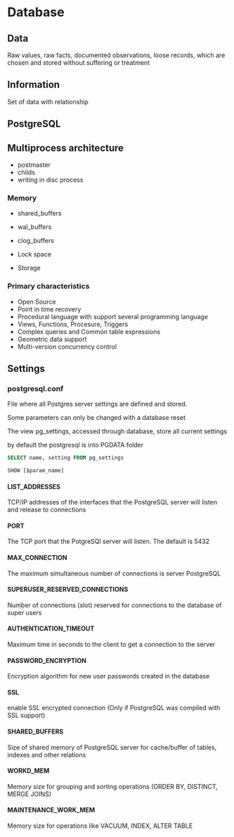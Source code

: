 # Database

## Data

Raw values, raw facts, documented observations,
loose records, which are chosen and stored without suffering or treatment

## Information

Set of data with relationship

## PostgreSQL

## Multiprocess architecture

- postmaster
- childs
- writing in disc process

### Memory

- shared_buffers
- wal_buffers
- clog_buffers
- Lock space

- Storage

### Primary characteristics

- Open Source
- Point in time recovery
- Procedural language with support several programming language
- Views, Functions, Procesure, Triggers
- Complex queries and Common table expressions
- Geometric data support
- Multi-version concurrency control

## Settings

### postgresql.conf

File where all Postgres server settings are defined and stored.

Some parameters can only be changed with a database reset

The view pg_settings, accessed through database, store all current settings

by default the postgresql is into PGDATA folder

```sql
SELECT name, setting FROM pg_settings

SHOW [$param_name]
```

#### LIST_ADDRESSES

TCP/IP addresses of the interfaces that the PostgreSQL server will listen and release to connections

#### PORT

The TCP port that the PotgreSQl server will listen. The default is 5432

#### MAX_CONNECTION

The maximum simultaneous number of connections is server PostgreSQL

#### SUPERUSER_RESERVED_CONNECTIONS

Number of connections (slot) reserved for connections to the database of super users

#### AUTHENTICATION_TIMEOUT

Maximum time in seconds to the client to get a connection to the server

#### PASSWORD_ENCRYPTION

Encryption algorithm for new user passwords created in the database

#### SSL

enable SSL encrypted connection (Only if PostgreSQL was compiled with SSL support)

#### SHARED_BUFFERS

Size of shared memory of PostgreSQL server for cache/buffer of tables, indexes and other relations

#### WORKD_MEM

Memory size for grouping and sorting operations (ORDER BY, DISTINCT, MERGE JOINS)

#### MAINTENANCE_WORK_MEM

Memory size for operations like VACUUM, INDEX, ALTER TABLE
